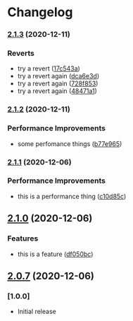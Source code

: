 # Changelog

### [2.1.3](https://github.com/sixfootsixdesigns/React-Library-Boilerplate/compare/v2.1.2...v2.1.3) (2020-12-11)


### Reverts

* try a revert ([17c543a](https://github.com/sixfootsixdesigns/React-Library-Boilerplate/commit/17c543aa6f77650ebcfcc2f684ca2ed8f49e6134))
* try a revert again ([dca6e3d](https://github.com/sixfootsixdesigns/React-Library-Boilerplate/commit/dca6e3d26f1a27d70bdad2532ea85a1791b5ac2d))
* try a revert again ([728f853](https://github.com/sixfootsixdesigns/React-Library-Boilerplate/commit/728f853bf6ab901e93a75a1d594343eeb6984ff8))
* try a revert again ([48471a1](https://github.com/sixfootsixdesigns/React-Library-Boilerplate/commit/48471a10fd769c66421fb552505f3f171a68b531))

### [2.1.2](https://github.com/sixfootsixdesigns/React-Library-Boilerplate/compare/v2.1.1...v2.1.2) (2020-12-11)


### Performance Improvements

* some perfomance things ([b77e965](https://github.com/sixfootsixdesigns/React-Library-Boilerplate/commit/b77e965bc9743cdb41e9c288759a8fdabebf07cf))

### [2.1.1](https://github.com/sixfootsixdesigns/React-Library-Boilerplate/compare/v2.1.0...v2.1.1) (2020-12-06)


### Performance Improvements

* this is a performance thing ([c10d85c](https://github.com/sixfootsixdesigns/React-Library-Boilerplate/commit/c10d85c32e6cc538fd93def76c6ea11f65808238))

## [2.1.0](https://github.com/sixfootsixdesigns/React-Library-Boilerplate/compare/v2.0.6...v2.1.0) (2020-12-06)


### Features

* this is a feature ([df050bc](https://github.com/sixfootsixdesigns/React-Library-Boilerplate/commit/df050bcde21d85c13244bc8d9373a7ff8159b5f5))

## [2.0.7](https://github.com/sixfootsixdesigns/React-Library-Boilerplate/compare/v2.0.6...v2.0.7) (2020-12-06)

### [1.0.0]

- Initial release
